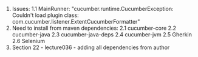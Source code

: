 1. Issues:
    1.1 MainRunner:
        "cucumber.runtime.CucumberException: Couldn't load plugin class: com.cucumber.listener.ExtentCucumberFormatter"
2. Need to install from maven dependencies:
    2.1 cucumber-core
    2.2 cucumber-java
    2.3 cucumber-java-deps
    2.4 cucumber-jvm
    2.5 Gherkin
    2.6 Selenium
3. Section 22 - lecture036 - adding all dependencies from author
    